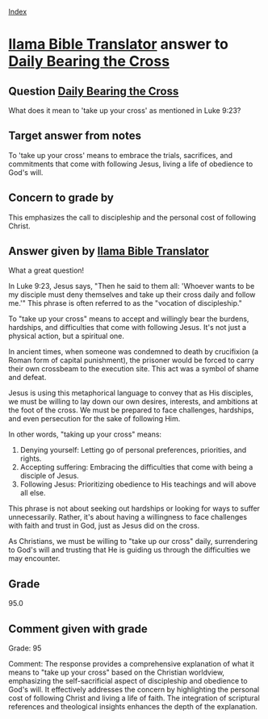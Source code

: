 
[Index](../../index.md)
# [llama Bible Translator](../../answering_models/llama_Bible_Translator.md) answer to [Daily Bearing the Cross](../../questions/Daily_Bearing_the_Cross.md)

## Question [Daily Bearing the Cross](../../questions/Daily_Bearing_the_Cross.md)
What does it mean to 'take up your cross' as mentioned in Luke 9:23?

## Target answer from notes
To 'take up your cross' means to embrace the trials, sacrifices, and commitments that come with following Jesus, living a life of obedience to God's will.

## Concern to grade by
This emphasizes the call to discipleship and the personal cost of following Christ.

## Answer given by [llama Bible Translator](../../answering_models/llama_Bible_Translator.md)
What a great question!

In Luke 9:23, Jesus says, "Then he said to them all: 'Whoever wants to be my disciple must deny themselves and take up their cross daily and follow me.'" This phrase is often referred to as the "vocation of discipleship."

To "take up your cross" means to accept and willingly bear the burdens, hardships, and difficulties that come with following Jesus. It's not just a physical action, but a spiritual one.

In ancient times, when someone was condemned to death by crucifixion (a Roman form of capital punishment), the prisoner would be forced to carry their own crossbeam to the execution site. This act was a symbol of shame and defeat.

Jesus is using this metaphorical language to convey that as His disciples, we must be willing to lay down our own desires, interests, and ambitions at the foot of the cross. We must be prepared to face challenges, hardships, and even persecution for the sake of following Him.

In other words, "taking up your cross" means:

1. Denying yourself: Letting go of personal preferences, priorities, and rights.
2. Accepting suffering: Embracing the difficulties that come with being a disciple of Jesus.
3. Following Jesus: Prioritizing obedience to His teachings and will above all else.

This phrase is not about seeking out hardships or looking for ways to suffer unnecessarily. Rather, it's about having a willingness to face challenges with faith and trust in God, just as Jesus did on the cross.

As Christians, we must be willing to "take up our cross" daily, surrendering to God's will and trusting that He is guiding us through the difficulties we may encounter.

## Grade
95.0

## Comment given with grade
Grade: 95

Comment: The response provides a comprehensive explanation of what it means to "take up your cross" based on the Christian worldview, emphasizing the self-sacrificial aspect of discipleship and obedience to God's will. It effectively addresses the concern by highlighting the personal cost of following Christ and living a life of faith. The integration of scriptural references and theological insights enhances the depth of the explanation.
